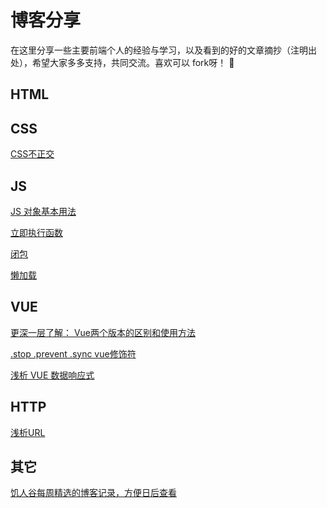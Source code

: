 # 博客分享

在这里分享一些主要前端个人的经验与学习，以及看到的好的文章摘抄（注明出处），希望大家多多支持，共同交流。喜欢可以 fork呀！ :love_letter:

## HTML



## CSS

[CSS不正交](/src/css/css不正交/readme.md)



## JS
[JS 对象基本用法](/src/js/object/object.md)

[立即执行函数](/src/js/IIFE/iife.md)

[闭包](src/js/closure/closure.md)


[懒加载](src/js/lazyload/lazyload.md)

[](#)



## VUE

[更深一层了解： Vue两个版本的区别和使用方法](/src/vue/vue.js-vueruntime/readme.md)

[.stop .prevent .sync vue修饰符](/src/vue/modifiers/readme.md)

[浅析 VUE 数据响应式](/src/vue/vue-data-reactivity/readme.md)



## HTTP

[浅析URL](/src/http/http-url/url.md)



## 其它

[饥人谷每周精选的博客记录，方便日后查看](/src/other/jrg-good-blog/readme.md)

